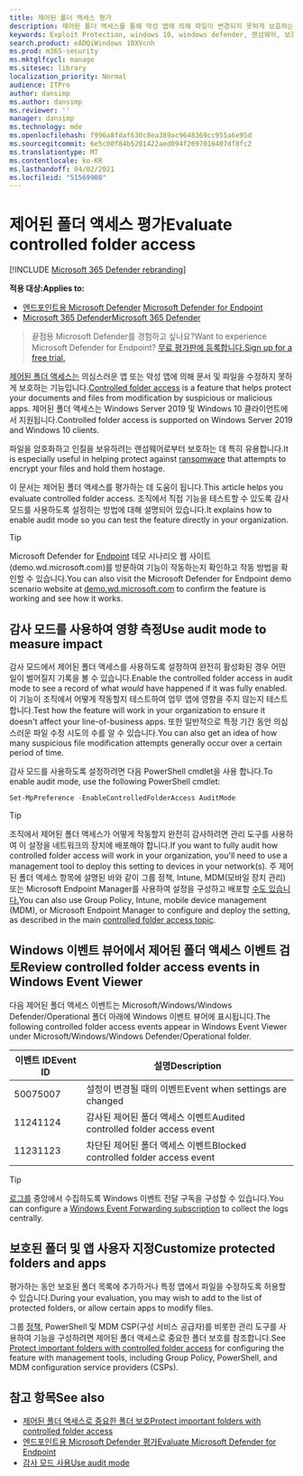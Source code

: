 ```yaml
---
title: 제어된 폴더 액세스 평가
description: 제어된 폴더 액세스를 통해 악성 앱에 의해 파일이 변경되지 못하게 보호하는 방법을 확인합니다.
keywords: Exploit Protection, windows 10, windows defender, 랜섬웨어, 보호, 평가, 테스트, 데모, 시도
search.product: eADQiWindows 10XVcnh
ms.prod: m365-security
ms.mktglfcycl: manage
ms.sitesec: library
localization_priority: Normal
audience: ITPro
author: dansimp
ms.author: dansimp
ms.reviewer: ''
manager: dansimp
ms.technology: mde
ms.openlocfilehash: f996a8fdaf630c8ea389ac9648369cc955a6e95d
ms.sourcegitcommit: 6e5c00f84b5201422aed094f2697016407df8fc2
ms.translationtype: MT
ms.contentlocale: ko-KR
ms.lasthandoff: 04/02/2021
ms.locfileid: "51569908"
---
```

# <a name="evaluate-controlled-folder-access"></a><span data-ttu-id="372f6-104">제어된 폴더 액세스 평가</span><span class="sxs-lookup"><span data-stu-id="372f6-104">Evaluate controlled folder access</span></span>

[!INCLUDE [Microsoft 365 Defender rebranding](../../includes/microsoft-defender.md)]

<span data-ttu-id="372f6-105">**적용 대상:**</span><span class="sxs-lookup"><span data-stu-id="372f6-105">**Applies to:**</span></span>
- <span data-ttu-id="372f6-106">[엔드포인트용 Microsoft Defender](https://go.microsoft.com/fwlink/?linkid=2154037) </span><span class="sxs-lookup"><span data-stu-id="372f6-106">[Microsoft Defender for Endpoint](https://go.microsoft.com/fwlink/?linkid=2154037)</span></span>
- [<span data-ttu-id="372f6-107">Microsoft 365 Defender</span><span class="sxs-lookup"><span data-stu-id="372f6-107">Microsoft 365 Defender</span></span>](https://go.microsoft.com/fwlink/?linkid=2118804)

><span data-ttu-id="372f6-108">끝점용 Microsoft Defender를 경험하고 싶나요?</span><span class="sxs-lookup"><span data-stu-id="372f6-108">Want to experience Microsoft Defender for Endpoint?</span></span> [<span data-ttu-id="372f6-109">무료 평가판에 등록합니다.</span><span class="sxs-lookup"><span data-stu-id="372f6-109">Sign up for a free trial.</span></span>](https://www.microsoft.com/microsoft-365/windows/microsoft-defender-atp?ocid=docs-wdatp-enablesiem-abovefoldlink)


<span data-ttu-id="372f6-110">[제어된 폴더 액세스는](controlled-folders.md) 의심스러운 앱 또는 악성 앱에 의해 문서 및 파일을 수정하지 못하게 보호하는 기능입니다.</span><span class="sxs-lookup"><span data-stu-id="372f6-110">[Controlled folder access](controlled-folders.md) is a feature that helps protect your documents and files from modification by suspicious or malicious apps.</span></span> <span data-ttu-id="372f6-111">제어된 폴더 액세스는 Windows Server 2019 및 Windows 10 클라이언트에서 지원됩니다.</span><span class="sxs-lookup"><span data-stu-id="372f6-111">Controlled folder access is supported on Windows Server 2019 and Windows 10 clients.</span></span>

<span data-ttu-id="372f6-112">파일을 암호화하고 인질을 [](https://www.microsoft.com/wdsi/threats/ransomware) 보유하려는 랜섬웨어로부터 보호하는 데 특히 유용합니다.</span><span class="sxs-lookup"><span data-stu-id="372f6-112">It is especially useful in helping protect against [ransomware](https://www.microsoft.com/wdsi/threats/ransomware) that attempts to encrypt your files and hold them hostage.</span></span>

<span data-ttu-id="372f6-113">이 문서는 제어된 폴더 액세스를 평가하는 데 도움이 됩니다.</span><span class="sxs-lookup"><span data-stu-id="372f6-113">This article helps you evaluate controlled folder access.</span></span> <span data-ttu-id="372f6-114">조직에서 직접 기능을 테스트할 수 있도록 감사 모드를 사용하도록 설정하는 방법에 대해 설명되어 있습니다.</span><span class="sxs-lookup"><span data-stu-id="372f6-114">It explains how to enable audit mode so you can test the feature directly in your organization.</span></span>

> [!TIP]
> <span data-ttu-id="372f6-115">Microsoft Defender for [Endpoint](https://demo.wd.microsoft.com?ocid=cx-wddocs-testground) 데모 시나리오 웹 사이트(demo.wd.microsoft.com)를 방문하여 기능이 작동하는지 확인하고 작동 방법을 확인할 수 있습니다.</span><span class="sxs-lookup"><span data-stu-id="372f6-115">You can also visit the Microsoft Defender for Endpoint demo scenario website at [demo.wd.microsoft.com](https://demo.wd.microsoft.com?ocid=cx-wddocs-testground) to confirm the feature is working and see how it works.</span></span>

## <a name="use-audit-mode-to-measure-impact"></a><span data-ttu-id="372f6-116">감사 모드를 사용하여 영향 측정</span><span class="sxs-lookup"><span data-stu-id="372f6-116">Use audit mode to measure impact</span></span>

<span data-ttu-id="372f6-117">감사 모드에서 제어된 폴더 액세스를 사용하도록 설정하여  완전히 활성화된 경우 어떤 일이 벌어질지 기록을 볼 수 있습니다.</span><span class="sxs-lookup"><span data-stu-id="372f6-117">Enable the controlled folder access in audit mode to see a record of what *would* have happened if it was fully enabled.</span></span> <span data-ttu-id="372f6-118">이 기능이 조직에서 어떻게 작동할지 테스트하여 업무 앱에 영향을 주지 않는지 테스트합니다.</span><span class="sxs-lookup"><span data-stu-id="372f6-118">Test how the feature will work in your organization to ensure it doesn't affect your line-of-business apps.</span></span> <span data-ttu-id="372f6-119">또한 일반적으로 특정 기간 동안 의심스러운 파일 수정 시도의 수를 알 수 있습니다.</span><span class="sxs-lookup"><span data-stu-id="372f6-119">You can also get an idea of how many suspicious file modification attempts generally occur over a certain period of time.</span></span>

<span data-ttu-id="372f6-120">감사 모드를 사용하도록 설정하려면 다음 PowerShell cmdlet을 사용 합니다.</span><span class="sxs-lookup"><span data-stu-id="372f6-120">To enable audit mode, use the following PowerShell cmdlet:</span></span>

```PowerShell
Set-MpPreference -EnableControlledFolderAccess AuditMode
```

> [!TIP]
> <span data-ttu-id="372f6-121">조직에서 제어된 폴더 액세스가 어떻게 작동할지 완전히 감사하려면 관리 도구를 사용하여 이 설정을 네트워크의 장치에 배포해야 합니다.</span><span class="sxs-lookup"><span data-stu-id="372f6-121">If you want to fully audit how controlled folder access will work in your organization, you'll need to use a management tool to deploy this setting to devices in your network(s).</span></span>
<span data-ttu-id="372f6-122">주 제어된 폴더 액세스 항목에 설명된 바와 같이 그룹 정책, Intune, MDM(모바일 장치 관리) 또는 Microsoft Endpoint Manager를 사용하여 설정을 구성하고 배포할 [수도 있습니다.](controlled-folders.md)</span><span class="sxs-lookup"><span data-stu-id="372f6-122">You can also use Group Policy, Intune, mobile device management (MDM), or Microsoft Endpoint Manager to configure and deploy the setting, as described in the main [controlled folder access topic](controlled-folders.md).</span></span>

## <a name="review-controlled-folder-access-events-in-windows-event-viewer"></a><span data-ttu-id="372f6-123">Windows 이벤트 뷰어에서 제어된 폴더 액세스 이벤트 검토</span><span class="sxs-lookup"><span data-stu-id="372f6-123">Review controlled folder access events in Windows Event Viewer</span></span>

<span data-ttu-id="372f6-124">다음 제어된 폴더 액세스 이벤트는 Microsoft/Windows/Windows Defender/Operational 폴더 아래에 Windows 이벤트 뷰어에 표시됩니다.</span><span class="sxs-lookup"><span data-stu-id="372f6-124">The following controlled folder access events appear in Windows Event Viewer under Microsoft/Windows/Windows Defender/Operational folder.</span></span>

<span data-ttu-id="372f6-125">이벤트 ID</span><span class="sxs-lookup"><span data-stu-id="372f6-125">Event ID</span></span> | <span data-ttu-id="372f6-126">설명</span><span class="sxs-lookup"><span data-stu-id="372f6-126">Description</span></span>
-|-
 <span data-ttu-id="372f6-127">5007</span><span class="sxs-lookup"><span data-stu-id="372f6-127">5007</span></span> | <span data-ttu-id="372f6-128">설정이 변경될 때의 이벤트</span><span class="sxs-lookup"><span data-stu-id="372f6-128">Event when settings are changed</span></span>
 <span data-ttu-id="372f6-129">1124</span><span class="sxs-lookup"><span data-stu-id="372f6-129">1124</span></span> | <span data-ttu-id="372f6-130">감사된 제어된 폴더 액세스 이벤트</span><span class="sxs-lookup"><span data-stu-id="372f6-130">Audited controlled folder access event</span></span>
 <span data-ttu-id="372f6-131">1123</span><span class="sxs-lookup"><span data-stu-id="372f6-131">1123</span></span> | <span data-ttu-id="372f6-132">차단된 제어된 폴더 액세스 이벤트</span><span class="sxs-lookup"><span data-stu-id="372f6-132">Blocked controlled folder access event</span></span>

> [!TIP]
> <span data-ttu-id="372f6-133">[로그를](https://docs.microsoft.com/windows/win32/wec/setting-up-a-source-initiated-subscription) 중앙에서 수집하도록 Windows 이벤트 전달 구독을 구성할 수 있습니다.</span><span class="sxs-lookup"><span data-stu-id="372f6-133">You can configure a [Windows Event Forwarding subscription](https://docs.microsoft.com/windows/win32/wec/setting-up-a-source-initiated-subscription) to collect the logs centrally.</span></span> 

## <a name="customize-protected-folders-and-apps"></a><span data-ttu-id="372f6-134">보호된 폴더 및 앱 사용자 지정</span><span class="sxs-lookup"><span data-stu-id="372f6-134">Customize protected folders and apps</span></span>

<span data-ttu-id="372f6-135">평가하는 동안 보호된 폴더 목록에 추가하거나 특정 앱에서 파일을 수정하도록 허용할 수 있습니다.</span><span class="sxs-lookup"><span data-stu-id="372f6-135">During your evaluation, you may wish to add to the list of protected folders, or allow certain apps to modify files.</span></span>

<span data-ttu-id="372f6-136">그룹 [정책,](controlled-folders.md) PowerShell 및 MDM CSP(구성 서비스 공급자)를 비롯한 관리 도구를 사용하여 기능을 구성하려면 제어된 폴더 액세스로 중요한 폴더 보호를 참조합니다.</span><span class="sxs-lookup"><span data-stu-id="372f6-136">See [Protect important folders with controlled folder access](controlled-folders.md) for configuring the feature with management tools, including Group Policy, PowerShell, and MDM configuration service providers (CSPs).</span></span>

## <a name="see-also"></a><span data-ttu-id="372f6-137">참고 항목</span><span class="sxs-lookup"><span data-stu-id="372f6-137">See also</span></span>

* [<span data-ttu-id="372f6-138">제어된 폴더 액세스로 중요한 폴더 보호</span><span class="sxs-lookup"><span data-stu-id="372f6-138">Protect important folders with controlled folder access</span></span>](controlled-folders.md)
* [<span data-ttu-id="372f6-139">엔드포인트용 Microsoft Defender 평가</span><span class="sxs-lookup"><span data-stu-id="372f6-139">Evaluate Microsoft Defender for Endpoint</span></span>](evaluate-mde.md)
* [<span data-ttu-id="372f6-140">감사 모드 사용</span><span class="sxs-lookup"><span data-stu-id="372f6-140">Use audit mode</span></span>](audit-windows-defender.md)
